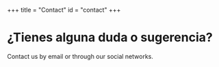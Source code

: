 +++
title = "Contact"
id = "contact"
+++

# ¿Tienes alguna duda o sugerencia?

Contact us by email or through our social networks.